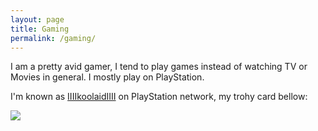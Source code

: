 ```yaml
---
layout: page
title: Gaming
permalink: /gaming/
---
```


I am a pretty avid gamer, I tend to play games instead of watching TV or Movies in general. I mostly play on PlayStation.  

<!-- <style>
img {
    margin-left: auto;
    margin-right: auto;
    width: 80%;
}
</style> -->
I'm known as [IIIIkoolaidIIII][profile] on PlayStation network, my trohy card bellow:  
  
  
<img src="https://card.psnprofiles.com/1/IIIIkoolaidIIII.png" border="0">

[profile]: https://psnprofiles.com/IIIIkoolaidIIII